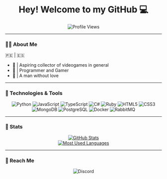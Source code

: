 <h1 align="center"> Hey! Welcome to my GitHub 💻</h1>
<p align="center">
  <img src="https://komarev.com/ghpvc/?username=x-name15&style=for-the-badge&color=blue" alt="Profile Views">
</p>

---

### 👨‍💻 About Me
🇵🇪 | 🇪🇸  
- 👾 | Aspiring collector of videogames in general
- 🎲 | Programmer and Gamer
- 🌙 | A man without love  

---

### 🔧 Technologies & Tools
<p align="center">
  <img src="https://img.shields.io/badge/-Python-3776AB?logo=python&logoColor=white&style=for-the-badge" alt="Python" />
  <img src="https://img.shields.io/badge/-JavaScript-F7DF1E?logo=javascript&logoColor=black&style=for-the-badge" alt="JavaScript" />
  <img src="https://img.shields.io/badge/-TypeScript-3178C6?logo=typescript&logoColor=white&style=for-the-badge" alt="TypeScript" />
  <img src="https://img.shields.io/badge/-C%23-239120?logo=csharp&logoColor=white&style=for-the-badge" alt="C#" />
  <img src="https://img.shields.io/badge/-Ruby-CC342D?logo=ruby&logoColor=white&style=for-the-badge" alt="Ruby" />
  <img src="https://img.shields.io/badge/-HTML5-E34F26?logo=html5&logoColor=white&style=for-the-badge" alt="HTML5" />
  <img src="https://img.shields.io/badge/-CSS3-1572B6?logo=css3&logoColor=white&style=for-the-badge" alt="CSS3" />
  <img src="https://img.shields.io/badge/-MongoDB-47A248?logo=mongodb&logoColor=white&style=for-the-badge" alt="MongoDB" />
  <img src="https://img.shields.io/badge/-PostgreSQL-336791?logo=postgresql&logoColor=white&style=for-the-badge" alt="PostgreSQL" />
  <img src="https://img.shields.io/badge/-Docker-2496ED?logo=docker&logoColor=white&style=for-the-badge" alt="Docker" />
  <img src="https://img.shields.io/badge/-RabbitMQ-FF6600?logo=rabbitmq&logoColor=white&style=for-the-badge" alt="RabbitMQ" />
</p>

---

### 🚀 Stats
<p align="center">
  <a href="https://github.com/anuraghazra/github-readme-stats">
    <img src="https://github-readme-stats.vercel.app/api?username=x-name15&show_icons=true&theme=highcontrast" alt="GitHub Stats" />
  </a>
  <br>
  <a href="https://www.youtube.com/watch?v=OnGQeVTt4KI&themeRefresh=1">
    <img src="https://github-readme-stats.vercel.app/api/top-langs/?username=x-name15&layout=compact&theme=highcontrast&show_icons=true" alt="Most Used Languages" />
  </a>
</p>

---

### 💬 Reach Me
<p align="center">
  <img src="https://img.shields.io/badge/Discord-elflez-5865F2?logo=discord&logoColor=white&style=for-the-badge" alt="Discord" />
</p>
